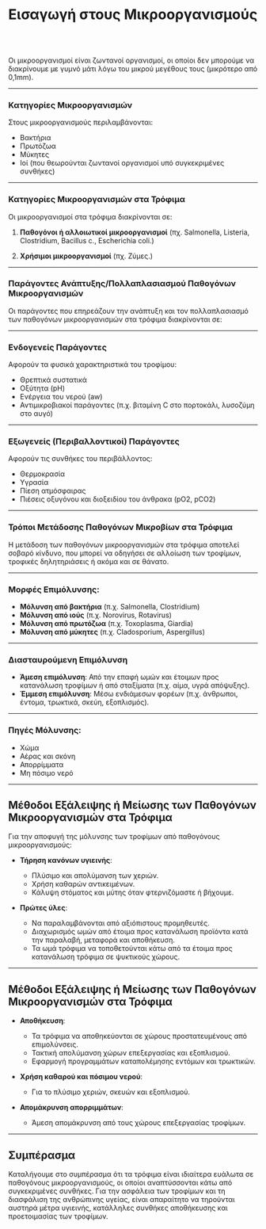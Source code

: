 # Εισαγωγή στους Μικροοργανισμούς

</br>
</br>

Οι μικροοργανισμοί είναι ζωντανοί οργανισμοί, οι οποίοι δεν μπορούμε να διακρίνουμε με γυμνό μάτι λόγω του μικρού μεγέθους τους (μικρότερο από 0,1mm).

---

### Κατηγορίες Μικροοργανισμών

Στους μικροοργανισμούς περιλαμβάνονται:

- Βακτήρια
- Πρωτόζωα
- Μύκητες
- Ιοί (που θεωρούνται ζωντανοί οργανισμοί υπό συγκεκριμένες συνθήκες)

---

### Κατηγορίες Μικροοργανισμών στα Τρόφιμα

Οι μικροοργανισμοί στα τρόφιμα διακρίνονται σε:

1. **Παθογόνοι ή αλλοιωτικοί μικροοργανισμοί** (πχ. Salmonella, Listeria, Clostridium, Bacillus c., Escherichia coli.)

2. **Χρήσιμοι μικροοργανισμοί** (πχ. Ζύμες.)

---

### Παράγοντες Ανάπτυξης/Πολλαπλασιασμού Παθογόνων Μικροοργανισμών

Οι παράγοντες που επηρεάζουν την ανάπτυξη και τον πολλαπλασιασμό των παθογόνων μικροοργανισμών στα τρόφιμα διακρίνονται σε:

---

### Ενδογενείς Παράγοντες

Αφορούν τα φυσικά χαρακτηριστικά του τροφίμου:

- Θρεπτικά συστατικά
- Οξύτητα (pH)
- Ενέργεια του νερού (aw)
- Αντιμικροβιακοί παράγοντες (π.χ. βιταμίνη C στο πορτοκάλι, λυσοζύμη στο αυγό)

---

### Εξωγενείς (Περιβαλλοντικοί) Παράγοντες

Αφορούν τις συνθήκες του περιβάλλοντος:

- Θερμοκρασία
- Υγρασία
- Πίεση ατμόσφαιρας
- Πιέσεις οξυγόνου και διοξειδίου του άνθρακα (pO2, pCO2)

---

### Τρόποι Μετάδοσης Παθογόνων Μικροβίων στα Τρόφιμα

Η μετάδοση των παθογόνων μικροοργανισμών στα τρόφιμα αποτελεί σοβαρό κίνδυνο, που μπορεί να οδηγήσει σε αλλοίωση των τροφίμων, τροφικές δηλητηριάσεις ή ακόμα και σε θάνατο.

---

### Μορφές Επιμόλυνσης:

- **Μόλυνση από βακτήρια** (π.χ. Salmonella, Clostridium)
- **Μόλυνση από ιούς** (π.χ. Norovirus, Rotavirus)
- **Μόλυνση από πρωτόζωα** (π.χ. Toxoplasma, Giardia)
- **Μόλυνση από μύκητες** (π.χ. Cladosporium, Aspergillus)

---

### Διασταυρούμενη Επιμόλυνση

- **Άμεση επιμόλυνση**: Από την επαφή ωμών και έτοιμων προς κατανάλωση τροφίμων ή από σταξίματα (π.χ. αίμα, υγρά απόψυξης).
- **Έμμεση επιμόλυνση**: Μέσω ενδιάμεσων φορέων (π.χ. άνθρωποι, έντομα, τρωκτικά, σκεύη, εξοπλισμός).

---

### Πηγές Μόλυνσης:

- Χώμα
- Αέρας και σκόνη
- Απορρίμματα
- Μη πόσιμο νερό

---

## Μέθοδοι Εξάλειψης ή Μείωσης των Παθογόνων Μικροοργανισμών στα Τρόφιμα

Για την αποφυγή της μόλυνσης των τροφίμων από παθογόνους μικροοργανισμούς:

- **Τήρηση κανόνων υγιεινής**:

  - Πλύσιμο και απολύμανση των χεριών.
  - Χρήση καθαρών αντικειμένων.
  - Κάλυψη στόματος και μύτης όταν φτερνιζόμαστε ή βήχουμε.

- **Πρώτες ύλες**:
  - Να παραλαμβάνονται από αξιόπιστους προμηθευτές.
  - Διαχωρισμός ωμών από έτοιμα προς κατανάλωση προϊόντα κατά την παραλαβή, μεταφορά και αποθήκευση.
  - Τα ωμά τρόφιμα να τοποθετούνται κάτω από τα έτοιμα προς κατανάλωση τρόφιμα σε ψυκτικούς χώρους.

---

## Μέθοδοι Εξάλειψης ή Μείωσης των Παθογόνων Μικροοργανισμών στα Τρόφιμα

- **Αποθήκευση**:

  - Τα τρόφιμα να αποθηκεύονται σε χώρους προστατευμένους από επιμολύνσεις.
  - Τακτική απολύμανση χώρων επεξεργασίας και εξοπλισμού.
  - Εφαρμογή προγραμμάτων καταπολέμησης εντόμων και τρωκτικών.

- **Χρήση καθαρού και πόσιμου νερού**:
  - Για το πλύσιμο χεριών, σκευών και εξοπλισμού.
- **Απομάκρυνση απορριμμάτων**:
  - Άμεση απομάκρυνση από τους χώρους επεξεργασίας τροφίμων.

---

## Συμπέρασμα

Καταλήγουμε στο συμπέρασμα ότι τα τρόφιμα είναι ιδιαίτερα ευάλωτα σε παθογόνους μικροοργανισμούς, οι οποίοι αναπτύσσονται κάτω από συγκεκριμένες συνθήκες. Για την ασφάλεια των τροφίμων και τη διασφάλιση της ανθρώπινης υγείας, είναι απαραίτητο να τηρούνται αυστηρά μέτρα υγιεινής, κατάλληλες συνθήκες αποθήκευσης και προετοιμασίας των τροφίμων.
